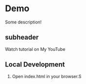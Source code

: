 # Demo

Some description!

## subheader

Watch tutorial on My YouTube

## Local Development
1. Open index.html in your browser.S
